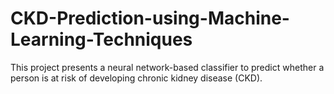 # CKD-Prediction-using-Machine-Learning-Techniques
This project presents a neural network-based classifier to predict whether a person is at risk of developing chronic kidney disease (CKD).
